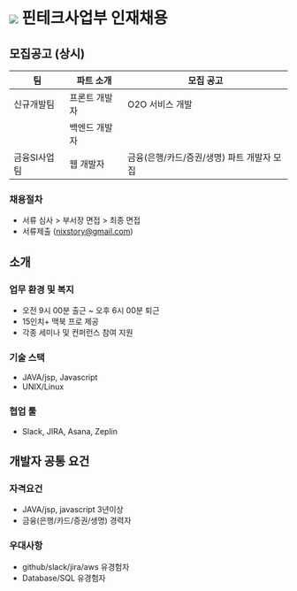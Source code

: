 # <img src="https://user-images.githubusercontent.com/38146144/74117217-49c86b00-4bfa-11ea-8989-d4bfc7d00215.png"></img> 핀테크사업부 인재채용

## 모집공고 (상시)
<p>

| 팀          | 파트 소개                                  | 모집 공고                                                |
| ----------- | ---------------------------------------- | ------------------------------------------------------ |
| 신규개발팀    | 프론트 개발자                               | O2O 서비스 개발                                          |
|             | 백엔드 개발자                               |                                                        |
| 금융SI사업팀  | 웹 개발자                                  | 금융(은행/카드/증권/생명) 파트 개발자 모집                    |
</p> 

### 채용절차
- 서류 심사 > 부서장 면접 > 최종 면접
- 서류제출 (nixstory@gmail.com)

## 소개


### 업무 환경 및 복지
* 오전 9시 00분 출근 ~ 오후 6시 00분 퇴근
* 15인치+ 맥북 프로 제공
* 각종 세미나 및 컨퍼런스 참여 지원

### 기술 스택
* JAVA/jsp, Javascript
* UNIX/Linux

### 협업 툴
* Slack, JIRA, Asana, Zeplin

## 개발자 공통 요건

### 자격요건
* JAVA/jsp, javascript 3년이상 
* 금융(은행/카드/증권/생명) 경력자

### 우대사항
* github/slack/jira/aws 유경험자
* Database/SQL 유경험자
